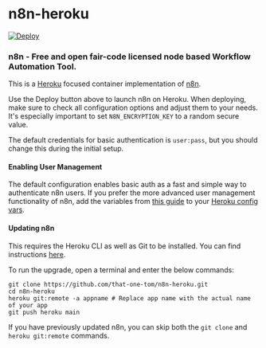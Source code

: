 # n8n-heroku

[![Deploy](https://www.herokucdn.com/deploy/button.svg)](https://heroku.com/deploy?template=https://github.com/that-one-tom/n8n-heroku/tree/main)

### n8n - Free and open fair-code licensed node based Workflow Automation Tool.

This is a [Heroku](https://heroku.com/) focused container implementation of [n8n](https://n8n.io/).

Use the Deploy button above to launch n8n on Heroku. When deploying, make sure to check all configuration options and adjust them to your needs. It's especially important to set `N8N_ENCRYPTION_KEY` to a random secure value.

The default credentials for basic authentication is `user:pass`, but you should change this during the initial setup.

#### Enabling User Management

The default configuration enables basic auth as a fast and simple way to authenticate n8n users. If you prefer the more advanced user management functionality of n8n, add the variables from [this guide](https://docs.n8n.io/hosting/user-management/) to your [Heroku config vars](https://devcenter.heroku.com/articles/config-vars#using-the-heroku-dashboard).

#### Updating n8n

This requires the Heroku CLI as well as Git to be installed. You can find instructions [here](https://devcenter.heroku.com/articles/git#prerequisites-install-git-and-the-heroku-cli).

To run the upgrade, open a terminal and enter the below commands:

```
git clone https://github.com/that-one-tom/n8n-heroku.git
cd n8n-heroku
heroku git:remote -a appname # Replace app name with the actual name of your app
git push heroku main 
```

If you have previously updated n8n, you can skip both the `git clone` and `heroku git:remote` commands.
